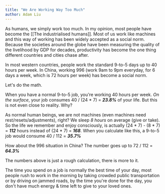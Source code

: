 ```yaml
---
title: "We Are Working Way Too Much"
author: Adam Liu
---
```


As humans, we simply work too much. In my opinion, most people have become the [[The industrialised humans]]. Most of us work like machines and this way of working has been widely accepted as a social norm. Because the societies around the globe have been measuring the quality of the livelihood by GDP for decades, productivity has become the one thing different countries and cities chase after.

In most western countries, people work the standard 9-to-5 days up to 40 hours per week. In China, working 996 (work 9am to 9pm everyday, for 6 days a week, which is 72 hours per week) has become a social norm.

Let's do the math.

When you have a normal 9-to-5 job, you're working 40 hours per week. *On the surface*, your job consumes 40 / (24 * 7) = ***<Highlight>23.8%</Highlight>*** of your life. But this is not even close to reality. Why?

As normal human beings, we are not machines (even machines need rest/resets/adjustments), right? We sleep *8 hours* on average (give or take). So the life we remember and enjoy consciously, is actually (24 * 7) - (8 * 7) = ***<Highlight>112</Highlight>*** hours instead of (24 * 7) = ***<Highlight>168</Highlight>***. When you calculate like this, a 9-to-5 job would consume 40 / 112 = ***<Highlight>35.7%</Highlight>***

How about the 996 situation in China? The number goes up to 72 / 112 = ***<Highlight>64.3%</Highlight>***

The numbers above is just a rough calculation, there is more to it.

The time you spend on a job is normally the best time of your day, most people rush to work in the morning by taking crowded public transportation or by driving on jammed roads, by the time you're done for the day, you don't have much energy & time left to give to your loved ones.
